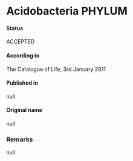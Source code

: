 # Acidobacteria PHYLUM

#### Status
ACCEPTED

#### According to
The Catalogue of Life, 3rd January 2011

#### Published in
null

#### Original name
null

### Remarks
null